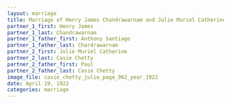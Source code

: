 ```yaml
---
layout: marriage
title: Marriage of Henry James Chandrawarnam and Julie Muriel Catherine Casie Chetty
partner_1_first: Henry James
partner_1_last: Chandrawarnam
partner_1_father_first: Anthony Santiago
partner_1_father_last: Chardrawarnam
partner_2_first: Julie Muriel Catherine
partner_2_last: Casie Chetty
partner_2_father_first: Paul
partner_2_father_last: Casie Chetty
image_file: casie_chetty_julie_page_962_year_1922
date: April 19, 1922
categories: marriage
---
```


